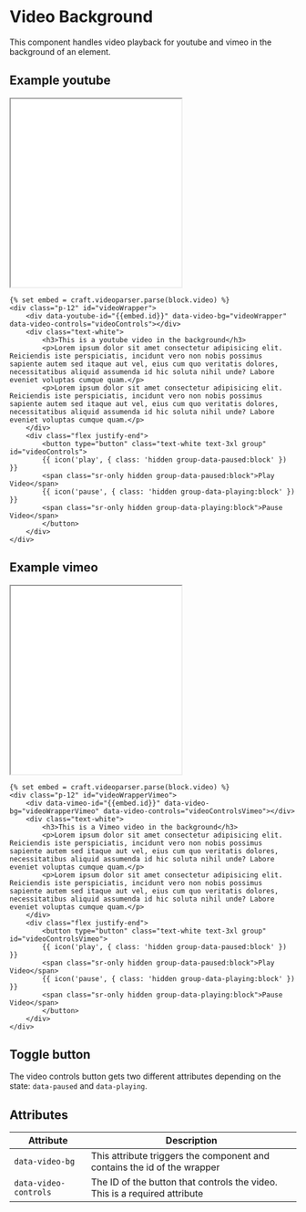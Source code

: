 # Video Background

This component handles video playback for youtube and vimeo in the background of an element.

## Example youtube

<iframe src="../examples/videoBackgroundYoutube.html" height="330"></iframe>

```twig
{% set embed = craft.videoparser.parse(block.video) %}
<div class="p-12" id="videoWrapper">
    <div data-youtube-id="{{embed.id}}" data-video-bg="videoWrapper" data-video-controls="videoControls"></div>
    <div class="text-white">
        <h3>This is a youtube video in the background</h3>
        <p>Lorem ipsum dolor sit amet consectetur adipisicing elit. Reiciendis iste perspiciatis, incidunt vero non nobis possimus sapiente autem sed itaque aut vel, eius cum quo veritatis dolores, necessitatibus aliquid assumenda id hic soluta nihil unde? Labore eveniet voluptas cumque quam.</p>
        <p>Lorem ipsum dolor sit amet consectetur adipisicing elit. Reiciendis iste perspiciatis, incidunt vero non nobis possimus sapiente autem sed itaque aut vel, eius cum quo veritatis dolores, necessitatibus aliquid assumenda id hic soluta nihil unde? Labore eveniet voluptas cumque quam.</p>
    </div>
    <div class="flex justify-end">
        <button type="button" class="text-white text-3xl group" id="videoControls">
        {{ icon('play', { class: 'hidden group-data-paused:block' }) }}
        <span class="sr-only hidden group-data-paused:block">Play Video</span>
        {{ icon('pause', { class: 'hidden group-data-playing:block' }) }}
        <span class="sr-only hidden group-data-playing:block">Pause Video</span>
        </button>
    </div>
</div>
```

## Example vimeo

<iframe src="../examples/videoBackgroundVimeo.html" height="330"></iframe>

```twig
{% set embed = craft.videoparser.parse(block.video) %}
<div class="p-12" id="videoWrapperVimeo">
    <div data-vimeo-id="{{embed.id}}" data-video-bg="videoWrapperVimeo" data-video-controls="videoControlsVimeo"></div>
    <div class="text-white">
        <h3>This is a Vimeo video in the background</h3>
        <p>Lorem ipsum dolor sit amet consectetur adipisicing elit. Reiciendis iste perspiciatis, incidunt vero non nobis possimus sapiente autem sed itaque aut vel, eius cum quo veritatis dolores, necessitatibus aliquid assumenda id hic soluta nihil unde? Labore eveniet voluptas cumque quam.</p>
        <p>Lorem ipsum dolor sit amet consectetur adipisicing elit. Reiciendis iste perspiciatis, incidunt vero non nobis possimus sapiente autem sed itaque aut vel, eius cum quo veritatis dolores, necessitatibus aliquid assumenda id hic soluta nihil unde? Labore eveniet voluptas cumque quam.</p>
    </div>
    <div class="flex justify-end">
        <button type="button" class="text-white text-3xl group" id="videoControlsVimeo">
        {{ icon('play', { class: 'hidden group-data-paused:block' }) }}
        <span class="sr-only hidden group-data-paused:block">Play Video</span>
        {{ icon('pause', { class: 'hidden group-data-playing:block' }) }}
        <span class="sr-only hidden group-data-playing:block">Pause Video</span>
        </button>
    </div>
</div>
```

## Toggle button

The video controls button gets two different attributes depending on the state: `data-paused` and `data-playing`.

## Attributes

| Attribute             | Description                                                                |
| --------------------- | -------------------------------------------------------------------------- |
| `data-video-bg`       | This attribute triggers the component and contains the id of the wrapper   |
| `data-video-controls` | The ID of the button that controls the video. This is a required attribute |
